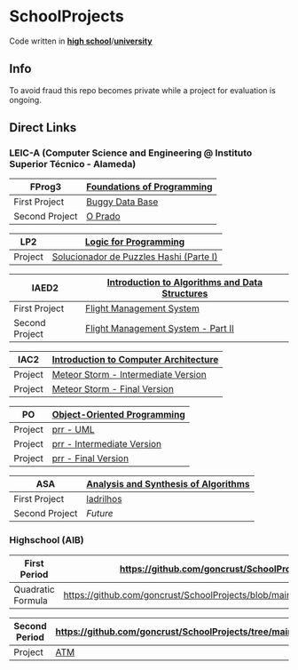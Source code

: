 # SchoolProjects

Code written in [**high school**](#highschool-aib)/[**university**](#leic-a-computer-science-and-engineering--instituto-superior-técnico---alameda)

## Info

To avoid fraud this repo becomes private while a project for evaluation is ongoing.

## Direct Links

### LEIC-A (Computer Science and Engineering @ Instituto Superior Técnico - Alameda)

| FProg3         | [Foundations of Programming](https://github.com/goncrust/SchoolProjects/tree/main/LEIC-A/FP)    |
|----------------|-------------------------------------------------------------------------------------------------|
| First Project  | [Buggy Data Base](https://github.com/goncrust/SchoolProjects/blob/main/LEIC-A/FP/proj1/main.py) |
| Second Project | [O Prado](https://github.com/goncrust/SchoolProjects/blob/main/LEIC-A/FP/proj2/main.py)         |

| LP2     | [Logic for Programming](https://github.com/goncrust/SchoolProjects/tree/main/LEIC-A/LP)                                |
|---------|------------------------------------------------------------------------------------------------------------------------|
| Project | [Solucionador de Puzzles Hashi (Parte I)](https://github.com/goncrust/SchoolProjects/blob/main/LEIC-A/LP/proj/main.pl) |

| IAED2          | [Introduction to Algorithms and Data Structures](https://github.com/goncrust/SchoolProjects/tree/main/LEIC-A/IAED)    |
|----------------|-----------------------------------------------------------------------------------------------------------------------|
| First Project  | [Flight Management System](https://github.com/goncrust/SchoolProjects/blob/main/LEIC-A/IAED/proj1/main.c)             |
| Second Project | [Flight Management System - Part II](https://github.com/goncrust/SchoolProjects/blob/main/LEIC-A/IAED/proj2/main.c)   |

| IAC2    | [Introduction to Computer Architecture](https://github.com/goncrust/SchoolProjects/tree/main/LEIC-A/IAC)                     |
|---------|------------------------------------------------------------------------------------------------------------------------------|
| Project | [Meteor Storm - Intermediate Version](https://github.com/goncrust/MeteorStorm/tree/0e2e5b975d51e9851734d9f96344f8084cfae59b) |
| Project | [Meteor Storm - Final Version](https://github.com/goncrust/MeteorStorm)                                                      |

| PO      | [Object-Oriented Programming](https://github.com/goncrust/SchoolProjects/tree/main/LEIC-A/PO)               |
|---------|-------------------------------------------------------------------------------------------------------------|
| Project | [prr - UML](https://github.com/goncrust/prr/tree/main/uml)                                                  |
| Project | [prr - Intermediate Version](https://github.com/goncrust/prr/tree/6bf75ebcbc66fd4f1a250785885f4192518e1ec8) |
| Project | [prr - Final Version](https://github.com/goncrust/prr)                                                      |

| ASA            | [Analysis and Synthesis of Algorithms](https://github.com/goncrust/SchoolProjects/tree/main/LEIC-A/ASA) |
|----------------|---------------------------------------------------------------------------------------------------------|
| First Project  | [ladrilhos](https://github.com/Rua-Gouveia-Alliance/ladrilhos)                                          |
| Second Project | _Future_                                                                                                |

### Highschool (AIB)

| First Period      | https://github.com/goncrust/SchoolProjects/tree/main/HighSchool/FirstPeriod                             |
|-------------------|---------------------------------------------------------------------------------------------------------|
| Quadratic Formula | https://github.com/goncrust/SchoolProjects/blob/main/HighSchool/formularesolvente/formula_resolvente.py |

| Second Period | https://github.com/goncrust/SchoolProjects/tree/main/HighSchool/SecondPeriod   |
|---------------|--------------------------------------------------------------------------------|
| Project       | [ATM](https://github.com/goncrust/SchoolProjects/blob/main/HighSchool/MB/mb.c) |
